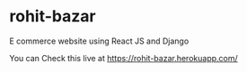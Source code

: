 # rohit-bazar
E commerce website using React JS and Django

You can Check this live at https://rohit-bazar.herokuapp.com/
